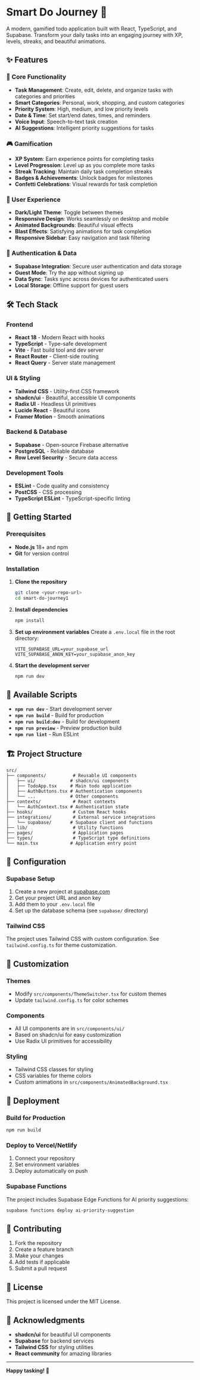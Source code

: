 # Smart Do Journey 🚀

A modern, gamified todo application built with React, TypeScript, and Supabase. Transform your daily tasks into an engaging journey with XP, levels, streaks, and beautiful animations.

## ✨ Features

### 🎯 Core Functionality
- **Task Management**: Create, edit, delete, and organize tasks with categories and priorities
- **Smart Categories**: Personal, work, shopping, and custom categories
- **Priority System**: High, medium, and low priority levels
- **Date & Time**: Set start/end dates, times, and reminders
- **Voice Input**: Speech-to-text task creation
- **AI Suggestions**: Intelligent priority suggestions for tasks

### 🎮 Gamification
- **XP System**: Earn experience points for completing tasks
- **Level Progression**: Level up as you complete more tasks
- **Streak Tracking**: Maintain daily task completion streaks
- **Badges & Achievements**: Unlock badges for milestones
- **Confetti Celebrations**: Visual rewards for task completion

### 🎨 User Experience
- **Dark/Light Theme**: Toggle between themes
- **Responsive Design**: Works seamlessly on desktop and mobile
- **Animated Backgrounds**: Beautiful visual effects
- **Blast Effects**: Satisfying animations for task completion
- **Responsive Sidebar**: Easy navigation and task filtering

### 🔐 Authentication & Data
- **Supabase Integration**: Secure user authentication and data storage
- **Guest Mode**: Try the app without signing up
- **Data Sync**: Tasks sync across devices for authenticated users
- **Local Storage**: Offline support for guest users

## 🛠️ Tech Stack

### Frontend
- **React 18** - Modern React with hooks
- **TypeScript** - Type-safe development
- **Vite** - Fast build tool and dev server
- **React Router** - Client-side routing
- **React Query** - Server state management

### UI & Styling
- **Tailwind CSS** - Utility-first CSS framework
- **shadcn/ui** - Beautiful, accessible UI components
- **Radix UI** - Headless UI primitives
- **Lucide React** - Beautiful icons
- **Framer Motion** - Smooth animations

### Backend & Database
- **Supabase** - Open-source Firebase alternative
- **PostgreSQL** - Reliable database
- **Row Level Security** - Secure data access

### Development Tools
- **ESLint** - Code quality and consistency
- **PostCSS** - CSS processing
- **TypeScript ESLint** - TypeScript-specific linting

## 🚀 Getting Started

### Prerequisites
- **Node.js** 18+ and npm
- **Git** for version control

### Installation

1. **Clone the repository**
   ```bash
   git clone <your-repo-url>
   cd smart-do-journey1
   ```

2. **Install dependencies**
   ```bash
   npm install
   ```

3. **Set up environment variables**
   Create a `.env.local` file in the root directory:
   ```env
   VITE_SUPABASE_URL=your_supabase_url
   VITE_SUPABASE_ANON_KEY=your_supabase_anon_key
   ```

4. **Start the development server**
   ```bash
   npm run dev
   ```


## 📱 Available Scripts

- **`npm run dev`** - Start development server
- **`npm run build`** - Build for production
- **`npm run build:dev`** - Build for development
- **`npm run preview`** - Preview production build
- **`npm run lint`** - Run ESLint

## 🏗️ Project Structure

```
src/
├── components/          # Reusable UI components
│   ├── ui/             # shadcn/ui components
│   ├── TodoApp.tsx     # Main todo application
│   ├── AuthButtons.tsx # Authentication components
│   └── ...             # Other components
├── contexts/            # React contexts
│   └── AuthContext.tsx # Authentication state
├── hooks/               # Custom React hooks
├── integrations/        # External service integrations
│   └── supabase/       # Supabase client and functions
├── lib/                 # Utility functions
├── pages/               # Application pages
├── types/               # TypeScript type definitions
└── main.tsx            # Application entry point
```

## 🔧 Configuration

### Supabase Setup
1. Create a new project at [supabase.com](https://supabase.com)
2. Get your project URL and anon key
3. Add them to your `.env.local` file
4. Set up the database schema (see `supabase/` directory)

### Tailwind CSS
The project uses Tailwind CSS with custom configuration. See `tailwind.config.ts` for theme customization.

## 🎨 Customization

### Themes
- Modify `src/components/ThemeSwitcher.tsx` for custom themes
- Update `tailwind.config.ts` for color schemes

### Components
- All UI components are in `src/components/ui/`
- Based on shadcn/ui for easy customization
- Use Radix UI primitives for accessibility

### Styling
- Tailwind CSS classes for styling
- CSS variables for theme colors
- Custom animations in `src/components/AnimatedBackground.tsx`

## 🚀 Deployment

### Build for Production
```bash
npm run build
```

### Deploy to Vercel/Netlify
1. Connect your repository
2. Set environment variables
3. Deploy automatically on push

### Supabase Functions
The project includes Supabase Edge Functions for AI priority suggestions:
```bash
supabase functions deploy ai-priority-suggestion
```

## 🤝 Contributing

1. Fork the repository
2. Create a feature branch
3. Make your changes
4. Add tests if applicable
5. Submit a pull request

## 📄 License

This project is licensed under the MIT License.

## 🙏 Acknowledgments

- **shadcn/ui** for beautiful UI components
- **Supabase** for backend services
- **Tailwind CSS** for styling utilities
- **React community** for amazing libraries


---

**Happy tasking! 🎉**
